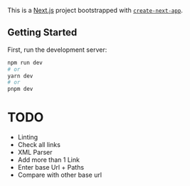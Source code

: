 This is a [Next.js](https://nextjs.org/) project bootstrapped with [`create-next-app`](https://github.com/vercel/next.js/tree/canary/packages/create-next-app).

## Getting Started

First, run the development server:

```bash
npm run dev
# or
yarn dev
# or
pnpm dev
```

# TODO

- Linting
- Check all links
- XML Parser
- Add more than 1 Link
- Enter base Url + Paths
- Compare with other base url
